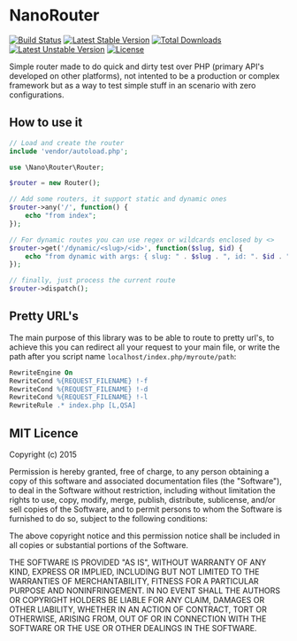 NanoRouter
====
[![Build Status](https://travis-ci.org/carlosrivera/NanoRouter.svg)](https://travis-ci.org/carlosrivera/NanoRouter) [![Latest Stable Version](https://poser.pugx.org/carlosrivera/nano-router/v/stable)](https://packagist.org/packages/carlosrivera/nano-router) [![Total Downloads](https://poser.pugx.org/carlosrivera/nano-router/downloads)](https://packagist.org/packages/carlosrivera/nano-router) [![Latest Unstable Version](https://poser.pugx.org/carlosrivera/nano-router/v/unstable)](https://packagist.org/packages/carlosrivera/nano-router) [![License](https://poser.pugx.org/carlosrivera/nano-router/license)](https://packagist.org/packages/carlosrivera/nano-router)

Simple router made to do quick and dirty test over PHP (primary API's developed on other platforms), not intented to be a production or complex framework but as a way to test simple stuff in an scenario with zero configurations.

## How to use it

``` php
// Load and create the router
include 'vendor/autoload.php';

use \Nano\Router\Router;

$router = new Router();

// Add some routers, it support static and dynamic ones
$router->any('/', function() {
    echo "from index";
});

// For dynamic routes you can use regex or wildcards enclosed by <>
$router->get('/dynamic/<slug>/<id>', function($slug, $id) {
    echo "from dynamic with args: { slug: " . $slug . ", id: ". $id . "}";
});

// finally, just process the current route
$router->dispatch();
```

## Pretty URL's 

The main purpose of this library was to be able to route to pretty url's, to achieve this you can redirect all your request to your main file, or write the path after you script name `localhost/index.php/myroute/path`:


``` apache
RewriteEngine On
RewriteCond %{REQUEST_FILENAME} !-f
RewriteCond %{REQUEST_FILENAME} !-d
RewriteCond %{REQUEST_FILENAME} !-l
RewriteRule .* index.php [L,QSA]
```


## MIT Licence

Copyright (c) 2015 

Permission is hereby granted, free of charge, to any person obtaining a copy
of this software and associated documentation files (the "Software"), to deal
in the Software without restriction, including without limitation the rights
to use, copy, modify, merge, publish, distribute, sublicense, and/or sell
copies of the Software, and to permit persons to whom the Software is
furnished to do so, subject to the following conditions:

The above copyright notice and this permission notice shall be included in
all copies or substantial portions of the Software.

THE SOFTWARE IS PROVIDED "AS IS", WITHOUT WARRANTY OF ANY KIND, EXPRESS OR
IMPLIED, INCLUDING BUT NOT LIMITED TO THE WARRANTIES OF MERCHANTABILITY,
FITNESS FOR A PARTICULAR PURPOSE AND NONINFRINGEMENT.  IN NO EVENT SHALL THE
AUTHORS OR COPYRIGHT HOLDERS BE LIABLE FOR ANY CLAIM, DAMAGES OR OTHER
LIABILITY, WHETHER IN AN ACTION OF CONTRACT, TORT OR OTHERWISE, ARISING FROM,
OUT OF OR IN CONNECTION WITH THE SOFTWARE OR THE USE OR OTHER DEALINGS IN
THE SOFTWARE.


